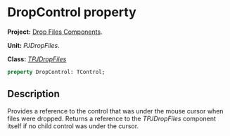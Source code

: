 # DropControl property

**Project:** [Drop Files Components](../API.md).

**Unit:** _PJDropFiles_.

**Class:** _[TPJDropFiles](./TPJDropFiles.md)_

```pascal
property DropControl: TControl;
```

## Description

Provides a reference to the control that was under the mouse cursor when files were dropped. Returns a reference to the _TPJDropFiles_ component itself if no child control was under the cursor.
